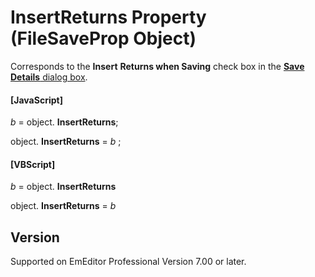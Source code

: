 # InsertReturns Property (FileSaveProp Object)

Corresponds to the **Insert**
**Returns when Saving** check box in the
[**Save Details** dialog box](../../dlg/properties/file/save_details/index).

#### \[JavaScript\]

_b_ =
object. **InsertReturns**;

object. **InsertReturns** = _b_ ;

#### \[VBScript\]

_b_ =
object. **InsertReturns**

object. **InsertReturns** = _b_

## Version

Supported on EmEditor Professional Version 7.00 or later.